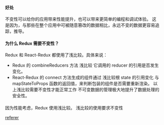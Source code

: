#### 好处
不变性可以给你的应用带来性能提升，也可以带来更简单的编程和调试体验。
这是因为，与那些在整个应用中可被随意篡改的数据相比，永远不变的数据更容易追踪，推导。


#### 为什么 Redux 需要不变性？
Redux 和 React-Redux 都使用了浅比较。具体来说：
  - Redux 的 combineReducers 方法 浅比较 它调用的 reducer 的引用是否发生变化。
  - React-Redux 的 connect 方法生成的组件通过 浅比较根 state 的引用变化 与 mapStateToProps 函数的返回值，来判断包装的组件是否需要重新渲染。 以上浅比较需要不变性才能正常工作
不可变数据的管理极大地提升了数据处理的安全性。



####
因为性能考虑，Redux 使用浅比较。
浅比较的使用要求不变性


[referer](https://www.reduxjs.cn/faq/immutable-data/#redux-shallow-checking-requires-immutability)